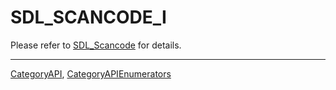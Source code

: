 # SDL_SCANCODE_I

Please refer to [SDL_Scancode](SDL_Scancode) for details.

----
[CategoryAPI](CategoryAPI), [CategoryAPIEnumerators](CategoryAPIEnumerators)

